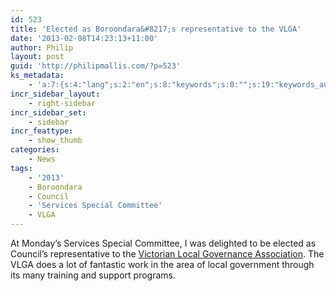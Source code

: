 ```yaml
---
id: 523
title: 'Elected as Boroondara&#8217;s representative to the VLGA'
date: '2013-02-08T14:23:13+11:00'
author: Philip
layout: post
guid: 'http://philipmallis.com/?p=523'
ks_metadata:
    - 'a:7:{s:4:"lang";s:2:"en";s:8:"keywords";s:0:"";s:19:"keywords_autoupdate";i:1;s:11:"description";s:0:"";s:22:"description_autoupdate";i:1;s:5:"title";s:0:"";s:6:"robots";s:12:"index,follow";}'
incr_sidebar_layout:
    - right-sidebar
incr_sidebar_set:
    - sidebar
incr_feattype:
    - show_thumb
categories:
    - News
tags:
    - '2013'
    - Boroondara
    - Council
    - 'Services Special Committee'
    - VLGA
---
```


At Monday’s Services Special Committee, I was delighted to be elected as Council’s representative to the [Victorian Local Governance Association](http://www.vlga.org.au). The VLGA does a lot of fantastic work in the area of local government through its many training and support programs.